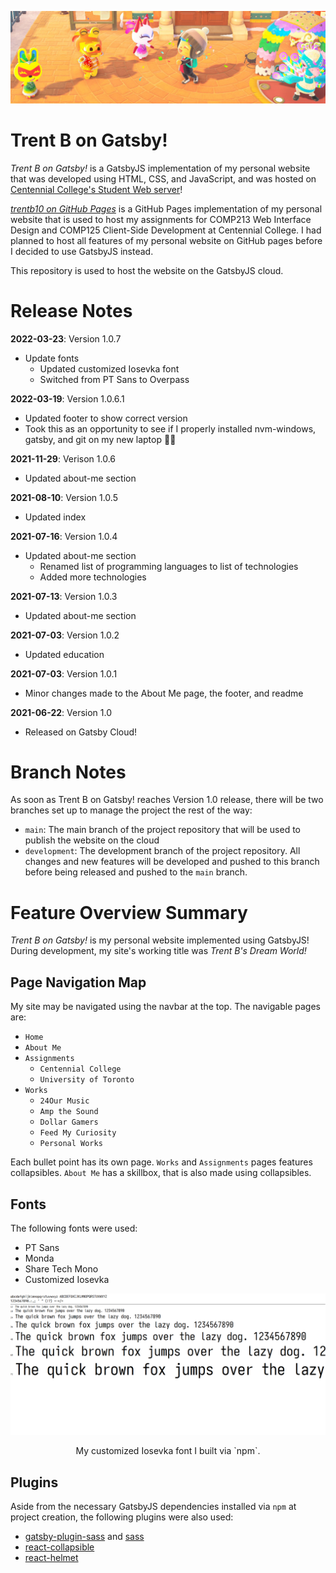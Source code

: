![trentb-on-gatsby](src/images/headers/header-1.png)

# Trent B on Gatsby!

*Trent B on Gatsby!* is a GatsbyJS implementation of my personal website that 
was developed using HTML, CSS, and JavaScript, and was hosted on 
[Centennial College's Student Web server](http://studentweb.cencol.ca/)!

[*trentb10 on GitHub Pages*](https://trentb10.github.io/studentweb-cencol-github-pages/) 
is a GitHub Pages implementation of my personal website that is used to host my
assignments for COMP213 Web Interface Design and COMP125 Client-Side Development
at Centennial College. I had planned to host all features of my personal website
on GitHub pages before I decided to use GatsbyJS instead.

This repository is used to host the website on the GatsbyJS cloud.

# Release Notes

**2022-03-23**: Version 1.0.7
 - Update fonts
   - Updated customized Iosevka font
   - Switched from PT Sans to Overpass

**2022-03-19**: Version 1.0.6.1
 - Updated footer to show correct version
 - Took this as an opportunity to see if I properly installed nvm-windows, gatsby, and git on my new laptop 🏃‍♀️

**2021-11-29**: Verison 1.0.6
 - Updated about-me section

**2021-08-10**: Version 1.0.5
 - Updated index

**2021-07-16**: Version 1.0.4
 - Updated about-me section
   - Renamed list of programming languages to list of technologies
   - Added more technologies

**2021-07-13**: Version 1.0.3
 - Updated about-me section

**2021-07-03**: Version 1.0.2
 - Updated education

**2021-07-03**: Version 1.0.1
 - Minor changes made to the About Me page, the footer, and readme

**2021-06-22**: Version 1.0
 - Released on Gatsby Cloud!

# Branch Notes

As soon as Trent B on Gatsby! reaches Version 1.0 release, there will be two 
branches set up to manage the project the rest of the way:

* `main`: The main branch of the project repository that will be used to publish 
the website on the cloud
* `development`: The development branch of the project repository. All changes 
and new features will be developed and pushed to this branch before being 
released and pushed to the `main` branch.

# Feature Overview Summary

*Trent B on Gatsby!* is my personal website implemented using GatsbyJS! During 
development, my site's working title was *Trent B's Dream World!*

## Page Navigation Map

My site may be navigated using the navbar at the top. The navigable pages are:

* `Home`
* `About Me`
* `Assignments`
  * `Centennial College`
  * `University of Toronto`
* `Works`
  * `24Our Music`
  * `Amp the Sound`
  * `Dollar Gamers`
  * `Feed My Curiosity`
  * `Personal Works`

Each bullet point has its own page. `Works` and `Assignments` pages features 
collapsibles. `About Me` has a skillbox, that is also made using collapsibles.

## Fonts

The following fonts were used:

 * PT Sans
 * Monda
 * Share Tech Mono
 * Customized Iosevka

![Customized Iosevka](src/images/works/personal-works/trentb-on-gatsby/tbog-iosevka.png)
<center>My customized Iosevka font I built via `npm`.</center>

## Plugins

Aside from the necessary GatsbyJS dependencies installed via `npm` at project 
creation, the following plugins were also used:

* [gatsby-plugin-sass](https://github.com/gatsbyjs/gatsby/tree/master/packages/gatsby-plugin-sass) and [sass](https://github.com/sass/sass)
* [react-collapsible](https://github.com/glennflanagan/react-collapsible)
* [react-helmet](https://github.com/nfl/react-helmet)